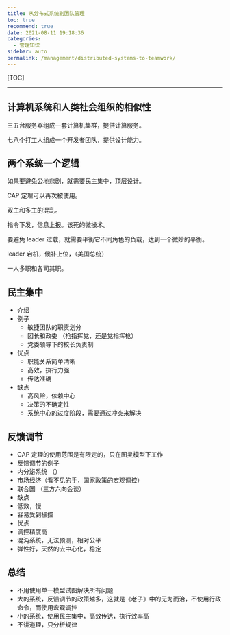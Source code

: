 ```yaml
---
title: 从分布式系统到团队管理
toc: true
recommend: true
date: 2021-08-11 19:18:36
categories: 
  - 管理知识
sidebar: auto
permalink: /management/distributed-systems-to-teamwork/
---
```


<!--
主题：分布式系统的两种模型，应用到团队管理上
看点：将管理学和社会学转换成自然科学的理论
参考文章：
解决问题：无中心团队造成的混乱
文章类型: 议论文
-->

[TOC]

-----------

## 计算机系统和人类社会组织的相似性



三五台服务器组成一套计算机集群，提供计算服务。

七八个打工人组成一个开发者团队，提供设计能力。





## 两个系统一个逻辑

如果要避免公地悲剧，就需要民主集中，顶层设计。

CAP 定理可以再次被使用。

双主和多主的混乱。

指令下发，信息上报。该死的微操术。

要避免 leader 过载，就需要平衡它不同角色的负载，达到一个微妙的平衡。

leader 宕机，候补上位，（美国总统）

一人多职和各司其职。



## 民主集中

- 介绍
- 例子
	- 敏捷团队的职责划分
  - 团长和政委 （枪指挥党，还是党指挥枪）
  - 党委领导下的校长负责制
- 优点
  - 职能关系简单清晰
  - 高效，执行力强
  - 传达准确
- 缺点
  - 高风险，依赖中心
  - 决策的不确定性
  - 系统中心的过度阶段，需要通过冲突来解决

## 反馈调节

- CAP 定理的使用范围是有限定的，只在图灵模型下工作
- 反馈调节的例子
 - 内分泌系统 （）
 - 市场经济（看不见的手，国家政策的宏观调控）
 - 联合国 （三方六向会谈）
- 缺点
 - 低效，慢
 - 容易受到操控
- 优点
 - 调控精度高
 - 混沌系统，无法预测，相对公平
 - 弹性好，天然的去中心化，稳定

## 总结

- 不用使用单一模型试图解决所有问题
- 大的系统，反馈调节的政策越多，这就是《老子》中的无为而治，不使用行政命令，而使用宏观调控
- 小的系统，使用民主集中，高效传达，执行效率高
- 不讲道理，只分析规律

